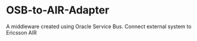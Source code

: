 # OSB-to-AIR-Adapter
A middleware created using Oracle Service Bus. Connect external system to Ericsson AIR

